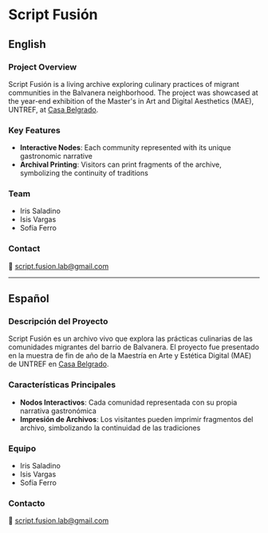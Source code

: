 # Script Fusión

## English

### Project Overview

Script Fusión is a living archive exploring culinary practices of migrant communities in the Balvanera neighborhood. The project was showcased at the year-end exhibition of the Master's in Art and Digital Aesthetics (MAE), UNTREF, at [Casa Belgrado](https://casabelgrado.org/).

### Key Features

- **Interactive Nodes**: Each community represented with its unique gastronomic narrative
- **Archival Printing**: Visitors can print fragments of the archive, symbolizing the continuity of traditions

### Team

- Iris Saladino
- Isis Vargas
- Sofía Ferro

### Contact

📧 script.fusion.lab@gmail.com

---

## Español

### Descripción del Proyecto

Script Fusión es un archivo vivo que explora las prácticas culinarias de las comunidades migrantes del barrio de Balvanera. El proyecto fue presentado en la muestra de fin de año de la Maestría en Arte y Estética Digital (MAE) de UNTREF en [Casa Belgrado](https://casabelgrado.org/).

### Características Principales

- **Nodos Interactivos**: Cada comunidad representada con su propia narrativa gastronómica
- **Impresión de Archivos**: Los visitantes pueden imprimir fragmentos del archivo, simbolizando la continuidad de las tradiciones

### Equipo

- Iris Saladino
- Isis Vargas
- Sofía Ferro

### Contacto

📧 script.fusion.lab@gmail.com